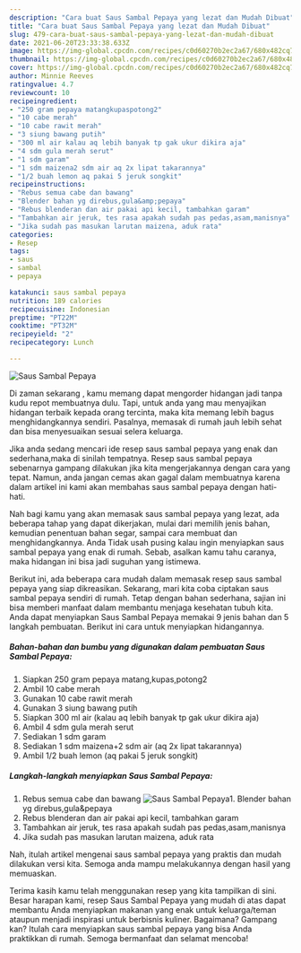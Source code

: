 ```yaml
---
description: "Cara buat Saus Sambal Pepaya yang lezat dan Mudah Dibuat"
title: "Cara buat Saus Sambal Pepaya yang lezat dan Mudah Dibuat"
slug: 479-cara-buat-saus-sambal-pepaya-yang-lezat-dan-mudah-dibuat
date: 2021-06-20T23:33:38.633Z
image: https://img-global.cpcdn.com/recipes/c0d60270b2ec2a67/680x482cq70/saus-sambal-pepaya-foto-resep-utama.jpg
thumbnail: https://img-global.cpcdn.com/recipes/c0d60270b2ec2a67/680x482cq70/saus-sambal-pepaya-foto-resep-utama.jpg
cover: https://img-global.cpcdn.com/recipes/c0d60270b2ec2a67/680x482cq70/saus-sambal-pepaya-foto-resep-utama.jpg
author: Minnie Reeves
ratingvalue: 4.7
reviewcount: 10
recipeingredient:
- "250 gram pepaya matangkupaspotong2"
- "10 cabe merah"
- "10 cabe rawit merah"
- "3 siung bawang putih"
- "300 ml air kalau aq lebih banyak tp gak ukur dikira aja"
- "4 sdm gula merah serut"
- "1 sdm garam"
- "1 sdm maizena2 sdm air aq 2x lipat takarannya"
- "1/2 buah lemon aq pakai 5 jeruk songkit"
recipeinstructions:
- "Rebus semua cabe dan bawang"
- "Blender bahan yg direbus,gula&amp;pepaya"
- "Rebus blenderan dan air pakai api kecil, tambahkan garam"
- "Tambahkan air jeruk, tes rasa apakah sudah pas pedas,asam,manisnya"
- "Jika sudah pas masukan larutan maizena, aduk rata"
categories:
- Resep
tags:
- saus
- sambal
- pepaya

katakunci: saus sambal pepaya 
nutrition: 189 calories
recipecuisine: Indonesian
preptime: "PT22M"
cooktime: "PT32M"
recipeyield: "2"
recipecategory: Lunch

---
```



![Saus Sambal Pepaya](https://img-global.cpcdn.com/recipes/c0d60270b2ec2a67/680x482cq70/saus-sambal-pepaya-foto-resep-utama.jpg)

Di zaman  sekarang , kamu memang dapat mengorder hidangan jadi tanpa kudu repot membuatnya dulu. Tapi, untuk anda yang mau menyajikan hidangan terbaik kepada orang tercinta, maka kita memang lebih bagus menghidangkannya sendiri. Pasalnya, memasak di rumah jauh lebih sehat dan bisa menyesuaikan sesuai selera keluarga.

Jika anda sedang mencari ide resep saus sambal pepaya yang enak dan sederhana,maka di sinilah tempatnya. Resep saus sambal pepaya  sebenarnya gampang dilakukan jika kita mengerjakannya dengan cara yang tepat. Namun, anda jangan cemas akan gagal dalam membuatnya 
karena dalam artikel ini kami akan membahas saus sambal pepaya dengan hati-hati.  



Nah bagi kamu yang akan memasak saus sambal pepaya yang lezat, ada beberapa tahap yang dapat dikerjakan, mulai dari memilih jenis bahan, kemudian penentuan bahan segar, sampai cara membuat dan menghidangkannya. Anda Tidak usah pusing kalau ingin menyiapkan saus sambal pepaya yang enak di rumah. Sebab, asalkan kamu  tahu caranya, maka hidangan ini bisa jadi suguhan yang istimewa.

Berikut ini, ada beberapa cara mudah dalam memasak resep saus sambal pepaya yang siap dikreasikan. Sekarang, mari kita coba ciptakan saus sambal pepaya sendiri di rumah. Tetap dengan bahan sederhana, sajian ini bisa memberi manfaat dalam membantu menjaga kesehatan tubuh kita. Anda dapat menyiapkan Saus Sambal Pepaya memakai 9 jenis bahan dan 5 langkah pembuatan. Berikut ini cara untuk menyiapkan hidangannya.

<!--inarticleads1-->

##### Bahan-bahan dan bumbu yang digunakan dalam pembuatan Saus Sambal Pepaya:

1. Siapkan 250 gram pepaya matang,kupas,potong2
1. Ambil 10 cabe merah
1. Gunakan 10 cabe rawit merah
1. Gunakan 3 siung bawang putih
1. Siapkan 300 ml air (kalau aq lebih banyak tp gak ukur dikira aja)
1. Ambil 4 sdm gula merah serut
1. Sediakan 1 sdm garam
1. Sediakan 1 sdm maizena+2 sdm air (aq 2x lipat takarannya)
1. Ambil 1/2 buah lemon (aq pakai 5 jeruk songkit)




<!--inarticleads2-->

##### Langkah-langkah menyiapkan Saus Sambal Pepaya:

1. Rebus semua cabe dan bawang
<img src="https://img-global.cpcdn.com/steps/e1011ee9375a6d16/160x128cq70/saus-sambal-pepaya-langkah-memasak-1-foto.jpg" alt="Saus Sambal Pepaya">1. Blender bahan yg direbus,gula&amp;pepaya
1. Rebus blenderan dan air pakai api kecil, tambahkan garam
1. Tambahkan air jeruk, tes rasa apakah sudah pas pedas,asam,manisnya
1. Jika sudah pas masukan larutan maizena, aduk rata




Nah, itulah artikel mengenai  saus sambal pepaya  yang praktis dan mudah dilakukan versi kita. Semoga anda mampu melakukannya dengan hasil yang memuaskan. 

Terima kasih kamu telah menggunakan resep yang kita tampilkan di sini. Besar harapan kami, resep  Saus Sambal Pepaya yang mudah di atas dapat membantu Anda menyiapkan makanan yang enak untuk keluarga/teman ataupun menjadi inspirasi untuk berbisnis kuliner. Bagaimana? Gampang kan? Itulah cara menyiapkan saus sambal pepaya yang bisa Anda praktikkan di rumah. Semoga bermanfaat dan selamat mencoba!


